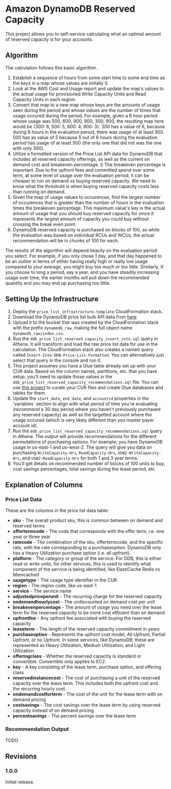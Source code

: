 # Amazon DynamoDB Reserved Capacity
This project allows you to self-service calculating what an optimal amount of reserved capacity is for your accounts.

## Algorithm
The calculation follows this basic algorithm. 

1) Establish a sequence of hours from some start time to some end time as the keys in a map whose values are initially 0.
2) Look at the AWS Cost and Usage report and update the map's values to the actual usage for provisioned Write Capacity Units and Read Capacity Units in each region.
3) Convert that map to a new map whose keys are the amounts of usage seen during the period and whose values are the number of times that usage occured during the period. For example, given a 6 hour period whose usage was 500, 600, 900, 900, 300, 900, the resulting map here would be {300: 6, 500: 5, 600: 4, 900: 3}. 300 has a value of 6, because during 6 hours in the evaluation period, there was usage of at least 300. 500 has as value of 5 because 5 out of 6 hours during the evaluation period has usage of at least 500 (the only one that did not was the one with only 300).
4) Utilize a formatted version of the Price List API data for DynamoDB that includes all reserved capacity offerings, as well as the current on demand cost and breakeven percentage.
   i) The breakeven percentage is important. Due to the upfront fees and committed spend over some term, at some level of usage over the evaluation period, it can be cheaper to run on demand vs buying reserved capacity. We need to know what the threshold is when buying reserved capacity costs less than running on demand.
5) Given the map of usage values to occurences, find the largest number of occurences that is greater than the number of hours in the evaluation times the breakeven percentage. This maximum value's key is the actual amount of usage that you should buy reserved capacity for since it represents the largest amount of capacity you could buy without crossing the break even point.
6) DynamoDB reserved capacity is purchased on blocks of 100, so while the evaluation was based on individual RCUs and WCUs, the actual recommendation will be in chunks of 100 for each.

The results of the algorithm will depend heavily on the evaluation period you select. For example, if you only chose 1 day, and that day happened to be an outlier in terms of either having really high or really low usage compared to your average, you might buy too much or too little. Similarly, if you choose to long a period, say a year, and you have steadily increasing usage over time, the earlier months will pull down the recommended quantity and you may end up purchasing too little.

## Setting Up the Infrastructure

1) Deploy the `price_list_infrastructure.template` CloudFormation stack.
2) Download the DynamoDB price list bulk API data from [here](https://pricing.us-east-1.amazonaws.com/offers/v1.0/aws/AmazonDynamoDB/current/index.csv)
3) Upload it to the bucket that was created by the CloudFormation stack with the prefix `dynamodb_raw`, making the full object name `dynamodb_raw/index.csv`.
4) Run the `ddb_price_list_reserved_capacity_insert_into.sql` query in Athena. It will transform and load the raw price list data for use in the calculation. The CloudFormation stack also creates a named query called `Insert-Into-DDB-Price-List-Formatted`. You can alternatively just select that query in the console and run it.
5) This project assumes you have a Glue table already set up with your CUR data. Based on the column names, partitions, etc. that you have setup, you'll need to update those values in the `ddb_price_list_reserved_capacity_recommendations.sql` file. You can use [this project](https://github.com/bamcis-io/AWSCURManager) to curate your CUR files and create Glue databases and tables for them. 
6) Update the `start_date`, `end_date`, and `accountid` properties in the 'variables` section to align with what period of time you're evaluating (recommend a 30 day period where you haven't previously purchased any reserved capacity) as well as the targetted account where the usage occured (which is very likely different than you master payer account id).
7) Run the `ddb_price_list_reserved_capacity_recommendations.sql` query in Athena. The output will provide recommendations for the different permutations of purchasing options. For example, you have DynamoDB usage in us-east-1 and us-west-2. The query will give you data on purchasing `WriteCapacity-Hrs`, `ReadCapacity-Hrs`, `USW2-WriteCapacity-Hrs`, and `USW2-ReadCapacity-Hrs` for both 1 and 3 year terms.
8) You'll get details on recommended number of blocks of 100 units to buy, cost savings percentages, total savings during the lease period, etc.

## Explanation of Columns

### Price List Data
These are the columns in the price list data table:

- **sku** - The overall product sku, this is common between on demand and reserved terms
- **offertermcode** - The code that corresponds with the offer term, i.e. one year or three year
- **ratecode**  - The combination of the sku, offertermcode, and the specific rate, with the rate corresponding to a purchaseoption. DynamoDB only has a Heavy Utilization purchase option (i.e. all upfront).
- **platform** - The category or group of the service. For DDB, this is either read or write units, for other services, this is used to identify what component of the service is being identified, like ElastiCache Redis vs Memcached
- **usagetype** - The usage type identifier in the CUR
- **region** - The region code, like us-east-1
- **service** - The service name
- **adjustedpriceperunit** - The recurring charge for the reserved capacity
- **ondemandhourlycost** - The undiscounted on demand cost per unit
- **breakevenpercentage** - The amount of usage you need over the lease term for the reserved capacity to be more cost efficient than on demand
- **upfrontfee** - Any upfront fee associated with buying the reserved capacity
- **leaseterm** - The length of the reserved capacity commitment in years
- **purchaseoption** - Represents the upfront cost model, All Upfront, Partial Upfront, or no Upfront. In some services, like DynamoDB, these are represented as Heavy Utilization, Medium Utilization, and Light Utilization.
- **offeringclass** - Whether the reserved capacity is standard or convertible. Convertible only applies to EC2.
- **key** - A key consisting of the lease term, purchase option, and offering class
- **reservedinstancecost** - The cost of purchasing a unit of the reserved capacity over the lease term. This includes both the upfront cost and the recurring hourly cost.
- **ondemandcostforterm** - The cost of the unit for the lease term with on demand pricing
- **costsavings** - The cost savings over the lease term by using reserved capacity instead of on demand pricing
- **percentsavings** - The percent savings over the lease term

### Recommendation Output
TODO

## Revisions

### 1.0.0
Initial release.
